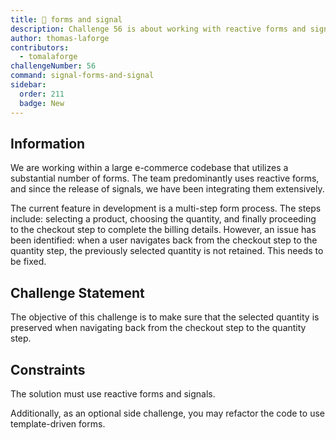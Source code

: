 ```yaml
---
title: 🔴 forms and signal
description: Challenge 56 is about working with reactive forms and signals
author: thomas-laforge
contributors:
  - tomalaforge
challengeNumber: 56
command: signal-forms-and-signal
sidebar:
  order: 211
  badge: New
---
```


## Information

We are working within a large e-commerce codebase that utilizes a substantial number of forms. The team predominantly uses reactive forms, and since the release of signals, we have been integrating them extensively.

The current feature in development is a multi-step form process. The steps include: selecting a product, choosing the quantity, and finally proceeding to the checkout step to complete the billing details. However, an issue has been identified: when a user navigates back from the checkout step to the quantity step, the previously selected quantity is not retained. This needs to be fixed.

## Challenge Statement

The objective of this challenge is to make sure that the selected quantity is preserved when navigating back from the checkout step to the quantity step.

## Constraints

The solution must use reactive forms and signals.

Additionally, as an optional side challenge, you may refactor the code to use template-driven forms.
